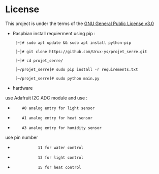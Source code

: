 # License 
This project is under the terms of the [GNU General Public License v3.0](https://www.gnu.org/licenses/gpl-3.0.en.html)

* Raspbian
  install requierment using pip :
   ```
    [~]# sudo apt update && sudo apt install python-pip

    [~]# git clone https://github.com/Urux-ys/projet_serre.git

    [~]# cd projet_serre/

    [~/projet_serre]# sudo pip install -r requirements.txt

    [~/projet_serre]# sudo python main.py
   ```
 
* hardware 

 use Adafruit I2C ADC module
 and use :
 *         A0 analog entry for light sensor
 *         A1 analog entry for heat sensor
 *         A3 analog entry for humidity sensor
 use pin number 
 *                11 for water control 
 *                13 for light control 
 *                15 for heat control  



